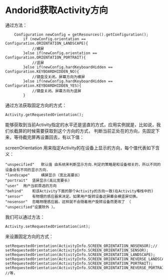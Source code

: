 # Andorid获取Activity方向
通过方法：

    	Configuration newConfig = getResources().getConfiguration();  
            if (newConfig.orientation == Configuration.ORIENTATION_LANDSCAPE){  
                //横屏  
            }else if(newConfig.orientation == Configuration.ORIENTATION_PORTRAIT){  
                //竖屏  
            }else if(newConfig.hardKeyboardHidden == Configuration.KEYBOARDHIDDEN_NO){  
                //键盘没关闭。屏幕方向为横屏  
            }else if(newConfig.hardKeyboardHidden == Configuration.KEYBOARDHIDDEN_YES){  
                //键盘关闭。屏幕方向为竖屏  
            }  

通过方法获取固定方向的方式：

	Activity.getRequestedOrientation();

能够获取到当前Activity指定的水平还是竖直的方式，应用实例就是，比如说，我们长截屏的时候需要获取到这个方向的方式，
判断当前正处在的方向，先固定下来，等待截完屏再设置回去，有以下值：
	
screenOrientation 用来指定Activity的在设备上显示的方向，每个值代表如下含义：

	"unspecified" 	默认值 由系统来判断显示方向.判定的策略是和设备相关的，所以不同的设备会有不同的显示方向.
	"landscape" 	横屏显示（宽比高要长）
	"portrait" 	竖屏显示(高比宽要长)
	"user" 	用户当前首选的方向
	"behind" 	和该Activity下面的那个Activity的方向一致(在Activity堆栈中的)
	"sensor" 	有物理的感应器来决定。如果用户旋转设备这屏幕会横竖屏切换。
	"nosensor" 	忽略物理感应器，这样就不会随着用户旋转设备而更改了 （ "unspecified"设置除外 ）。

我们可以通过方法：

	Activity.setRequestedOrientation(int);

来设置固定方向的方式：

    setRequestedOrientation(ActivityInfo.SCREEN_ORIENTATION_NOSENSOR);//
    setRequestedOrientation(ActivityInfo.SCREEN_ORIENTATION_SENSOR);
    setRequestedOrientation(ActivityInfo.SCREEN_ORIENTATION_LANDSCAPE);
    setRequestedOrientation(ActivityInfo.SCREEN_ORIENTATION_REVERSE_LANDSCAPE);
    setRequestedOrientation(ActivityInfo.SCREEN_ORIENTATION_PORTRAIT);
    setRequestedOrientation(ActivityInfo.SCREEN_ORIENTATION_REVERSE_PORTRAIT);
	//等，